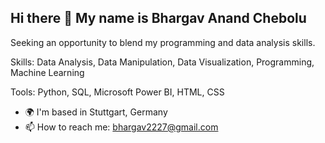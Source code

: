 ## Hi there 👋 My name is Bhargav Anand Chebolu

Seeking an opportunity to blend my programming and data analysis skills.

Skills: Data Analysis, Data Manipulation, Data Visualization, Programming, Machine Learning

Tools: Python, SQL, Microsoft Power BI, HTML, CSS

- 🌍  I'm based in Stuttgart, Germany
- 📫  How to reach me: bhargav2227@gmail.com



<!--
**bhargavchebolu/bhargavchebolu** is a ✨ _special_ ✨ repository because its `README.md` (this file) appears on your GitHub profile.

Here are some ideas to get you started:

- 🔭 I’m currently working on ...
- 🌱 I’m currently learning ...
- 👯 I’m looking to collaborate on ...
- 🤔 I’m looking for help with ...
- 💬 Ask me about ...
- 📫 How to reach me: ...
- 😄 Pronouns: ...
- ⚡ Fun fact: ...
-->
